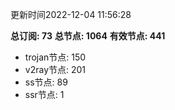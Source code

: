 更新时间2022-12-04 11:56:28

**总订阅: 73**
**总节点: 1064**
**有效节点: 441**
- trojan节点: 150
- v2ray节点: 201
- ss节点: 89
- ssr节点: 1
